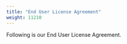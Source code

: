 ```yaml
---
title: "End User License Agreement"
weight: 11210
---
```


Following is our End User License Agreement.

